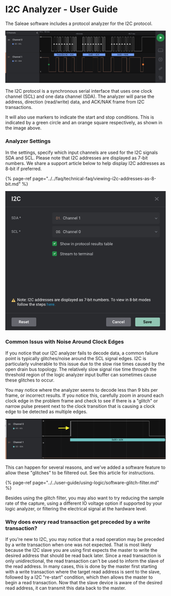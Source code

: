 # I2C Analyzer - User Guide

The Saleae software includes a protocol analyzer for the I2C protocol.

![I2C Decoding in the Logic 2 Software](../../.gitbook/assets/screen-shot-2021-08-30-at-5.59.27-pm.png)

The I2C protocol is a synchronous serial interface that uses one clock channel \(SCL\) and one data channel \(SDA\). The analyzer will parse the address, direction \(read/write\) data, and ACK/NAK frame from I2C transactions. 

It will also use markers to indicate the start and stop conditions. This is indicated by a green circle and an orange square respectively, as shown in the image above. 

### Analyzer Settings

In the settings, specify which input channels are used for the I2C signals SDA and SCL. Please note that I2C addresses are displayed as 7-bit numbers. We share a support article below to help display I2C addresses as 8-bit if preferred.

{% page-ref page="../../faq/technical-faq/viewing-i2c-addresses-as-8-bit.md" %}

![I2C Analyzer Settings](../../.gitbook/assets/screen-shot-2021-08-30-at-6.01.34-pm.png)

### **Common Issus with Noise Around Clock Edges**

If you notice that our I2C analyzer fails to decode data, a common failure point is typically glitches/noise around the SCL signal edges. I2C is particularly vulnerable to this issue due to the slow rise times caused by the open drain bus topology. The relatively slow signal rise time through the threshold region of the logic analyzer input buffer can sometimes cause these glitches to occur.

You may notice where the analyzer seems to decode less than 9 bits per frame, or incorrect results. If you notice this, carefully zoom in around each clock edge in the problem frame and check to see if there is a "glitch" or narrow pulse present next to the clock transition that is causing a clock edge to be detected as multiple edges.

![Glitch in SCL Signal](../../.gitbook/assets/screen-shot-2021-08-30-at-6.07.47-pm.png)

This can happen for several reasons, and we've added a software feature to allow these "glitches" to be filtered out. See this article for instructions.

{% page-ref page="../../user-guide/using-logic/software-glitch-filter.md" %}

Besides using the glitch filter, you may also want to try reducing the sample rate of the capture, using a different IO voltage option if supported by your logic analyzer, or filtering the electrical signal at the hardware level.

### Why does every read transaction get preceded by a write transaction?

If you're new to I2C, you may notice that a read operation may be preceded by a write transaction when one was not expected. That is most likely because the I2C slave you are using first expects the master to write the desired address that should be read back later. Since a read transaction is only unidirectional, the read transaction can't be used to inform the slave of the read address. In many cases, this is done by the master first starting with a write transaction where the target read address is sent to the slave, followed by a I2C "re-start" condition, which then allows the master to begin a read transaction. Now that the slave device is aware of the desired read address, it can transmit this data back to the master.


